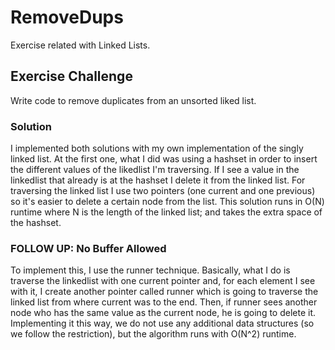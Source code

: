# RemoveDups
Exercise related with Linked Lists.

## Exercise Challenge
Write code to remove duplicates from an unsorted liked list.

### Solution
I implemented both solutions with my own implementation of the singly linked list. 
At the first one, what I did was using a hashset in order to insert the different values of the likedlist I'm traversing. 
If I see a value in the linkedlist that already is at the hashset I delete it from the linked list. 
For traversing the linked list I use two pointers (one current and one previous) so it's easier to delete a certain node from the list. 
This solution runs in O(N) runtime where N is the length of the linked list; and takes the extra space of the hashset.

### FOLLOW UP: No Buffer Allowed
To implement this, I use the runner technique. Basically, what I do is traverse the linkedlist with one current pointer and, for each element I see with it, I create another pointer called runner which is going to traverse the linked list from where current was to the end. 
Then, if runner sees another node who has the same value as the current node, he is going to delete it. Implementing it this way, we do not use any additional data structures (so we follow the restriction), but the algorithm runs with O(N^2) runtime.